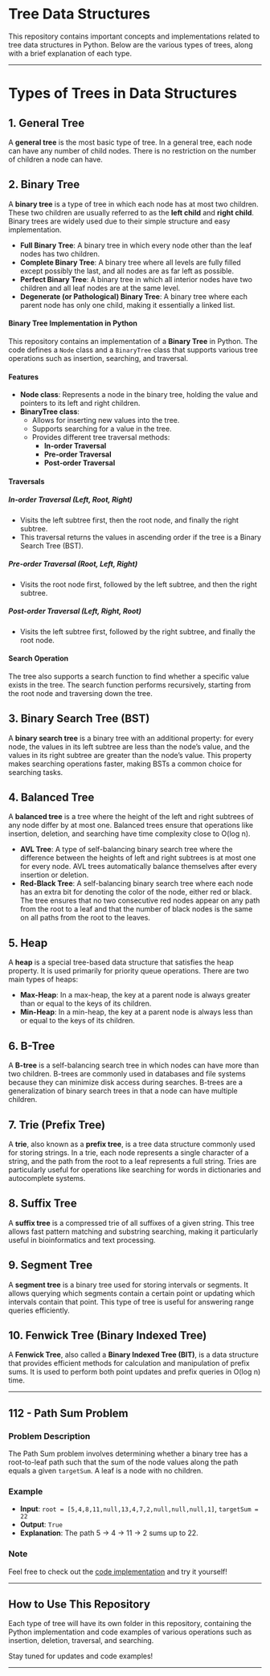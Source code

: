 # Tree Data Structures

This repository contains important concepts and implementations related to tree data structures in Python. Below are the various types of trees, along with a brief explanation of each type.

---

# Types of Trees in Data Structures

## 1. General Tree
A **general tree** is the most basic type of tree. In a general tree, each node can have any number of child nodes. There is no restriction on the number of children a node can have.

## 2. Binary Tree
A **binary tree** is a type of tree in which each node has at most two children. These two children are usually referred to as the **left child** and **right child**. Binary trees are widely used due to their simple structure and easy implementation.

- **Full Binary Tree**: A binary tree in which every node other than the leaf nodes has two children.
- **Complete Binary Tree**: A binary tree where all levels are fully filled except possibly the last, and all nodes are as far left as possible.
- **Perfect Binary Tree**: A binary tree in which all interior nodes have two children and all leaf nodes are at the same level.
- **Degenerate (or Pathological) Binary Tree**: A binary tree where each parent node has only one child, making it essentially a linked list.

#### Binary Tree Implementation in Python

This repository contains an implementation of a **Binary Tree** in Python. The code defines a `Node` class and a `BinaryTree` class that supports various tree operations such as insertion, searching, and traversal.

#### Features

- **Node class**: Represents a node in the binary tree, holding the value and pointers to its left and right children.
- **BinaryTree class**: 
  - Allows for inserting new values into the tree.
  - Supports searching for a value in the tree.
  - Provides different tree traversal methods: 
    - **In-order Traversal**
    - **Pre-order Traversal**
    - **Post-order Traversal**

#### Traversals

##### In-order Traversal (Left, Root, Right)
- Visits the left subtree first, then the root node, and finally the right subtree.
- This traversal returns the values in ascending order if the tree is a Binary Search Tree (BST).

##### Pre-order Traversal (Root, Left, Right)
- Visits the root node first, followed by the left subtree, and then the right subtree.


##### Post-order Traversal (Left, Right, Root)
- Visits the left subtree first, followed by the right subtree, and finally the root node.

#### Search Operation

The tree also supports a search function to find whether a specific value exists in the tree. The search function performs recursively, starting from the root node and traversing down the tree.


## 3. Binary Search Tree (BST)
A **binary search tree** is a binary tree with an additional property: for every node, the values in its left subtree are less than the node’s value, and the values in its right subtree are greater than the node’s value. This property makes searching operations faster, making BSTs a common choice for searching tasks.

## 4. Balanced Tree
A **balanced tree** is a tree where the height of the left and right subtrees of any node differ by at most one. Balanced trees ensure that operations like insertion, deletion, and searching have time complexity close to O(log n).

- **AVL Tree**: A type of self-balancing binary search tree where the difference between the heights of left and right subtrees is at most one for every node. AVL trees automatically balance themselves after every insertion or deletion.
- **Red-Black Tree**: A self-balancing binary search tree where each node has an extra bit for denoting the color of the node, either red or black. The tree ensures that no two consecutive red nodes appear on any path from the root to a leaf and that the number of black nodes is the same on all paths from the root to the leaves.

## 5. Heap
A **heap** is a special tree-based data structure that satisfies the heap property. It is used primarily for priority queue operations. There are two main types of heaps:
- **Max-Heap**: In a max-heap, the key at a parent node is always greater than or equal to the keys of its children.
- **Min-Heap**: In a min-heap, the key at a parent node is always less than or equal to the keys of its children.

## 6. B-Tree
A **B-tree** is a self-balancing search tree in which nodes can have more than two children. B-trees are commonly used in databases and file systems because they can minimize disk access during searches. B-trees are a generalization of binary search trees in that a node can have multiple children.

## 7. Trie (Prefix Tree)
A **trie**, also known as a **prefix tree**, is a tree data structure commonly used for storing strings. In a trie, each node represents a single character of a string, and the path from the root to a leaf represents a full string. Tries are particularly useful for operations like searching for words in dictionaries and autocomplete systems.

## 8. Suffix Tree
A **suffix tree** is a compressed trie of all suffixes of a given string. This tree allows fast pattern matching and substring searching, making it particularly useful in bioinformatics and text processing.

## 9. Segment Tree
A **segment tree** is a binary tree used for storing intervals or segments. It allows querying which segments contain a certain point or updating which intervals contain that point. This type of tree is useful for answering range queries efficiently.

## 10. Fenwick Tree (Binary Indexed Tree)
A **Fenwick Tree**, also called a **Binary Indexed Tree (BIT)**, is a data structure that provides efficient methods for calculation and manipulation of prefix sums. It is used to perform both point updates and prefix queries in O(log n) time.

---
## 112 - Path Sum Problem

### Problem Description

The Path Sum problem involves determining whether a binary tree has a root-to-leaf path such that the sum of the node values along the path equals a given `targetSum`. A leaf is a node with no children.

### Example

- **Input**: `root = [5,4,8,11,null,13,4,7,2,null,null,null,1]`, `targetSum = 22`
- **Output**: `True`
- **Explanation**: The path 5 -> 4 -> 11 -> 2 sums up to 22.

### Note

Feel free to check out the [code implementation](./112-pathsum.py) and try it yourself!


---

## How to Use This Repository

Each type of tree will have its own folder in this repository, containing the Python implementation and code examples of various operations such as insertion, deletion, traversal, and searching.

Stay tuned for updates and code examples!

---

